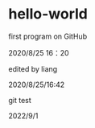 # hello-world
first program on GitHub

2020/8/25  16：20

edited by liang

2020/8/25/16:42

git test

2022/9/1
